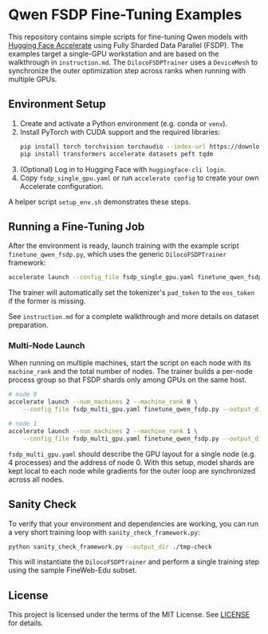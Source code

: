 # Qwen FSDP Fine-Tuning Examples

This repository contains simple scripts for fine-tuning Qwen models with [Hugging Face Accelerate](https://github.com/huggingface/accelerate) using Fully Sharded Data Parallel (FSDP). The examples target a single-GPU workstation and are based on the walkthrough in `instruction.md`.
The ``DilocoFSDPTrainer`` uses a ``DeviceMesh`` to synchronize the outer
optimization step across ranks when running with multiple GPUs.

## Environment Setup

1. Create and activate a Python environment (e.g. conda or `venv`).
2. Install PyTorch with CUDA support and the required libraries:
   ```bash
   pip install torch torchvision torchaudio --index-url https://download.pytorch.org/whl/cu128
   pip install transformers accelerate datasets peft tqdm
   ```
3. (Optional) Log in to Hugging Face with `huggingface-cli login`.
4. Copy `fsdp_single_gpu.yaml` or run `accelerate config` to create your own Accelerate configuration.

A helper script `setup_env.sh` demonstrates these steps.

## Running a Fine-Tuning Job

After the environment is ready, launch training with the example script
`finetune_qwen_fsdp.py`, which uses the generic `DilocoFSDPTrainer` framework:

```bash
accelerate launch --config_file fsdp_single_gpu.yaml finetune_qwen_fsdp.py --output_dir ./qwen-output
```

The trainer will automatically set the tokenizer's `pad_token` to the `eos_token` if the former is missing.

See `instruction.md` for a complete walkthrough and more details on dataset preparation.

### Multi-Node Launch

When running on multiple machines, start the script on each node with its
`machine_rank` and the total number of nodes. The trainer builds a per-node
process group so that FSDP shards only among GPUs on the same host.

```bash
# node 0
accelerate launch --num_machines 2 --machine_rank 0 \
    --config_file fsdp_multi_gpu.yaml finetune_qwen_fsdp.py --output_dir /path/to/out

# node 1
accelerate launch --num_machines 2 --machine_rank 1 \
    --config_file fsdp_multi_gpu.yaml finetune_qwen_fsdp.py --output_dir /path/to/out
```

`fsdp_multi_gpu.yaml` should describe the GPU layout for a single node (e.g. 4
processes) and the address of node 0. With this setup, model shards are kept
local to each node while gradients for the outer loop are synchronized across
all nodes.

## Sanity Check

To verify that your environment and dependencies are working, you can run a very
short training loop with `sanity_check_framework.py`:

```bash
python sanity_check_framework.py --output_dir ./tmp-check
```

This will instantiate the `DilocoFSDPTrainer` and perform a single training
step using the sample FineWeb-Edu subset.

## License

This project is licensed under the terms of the MIT License. See [LICENSE](LICENSE) for details.

